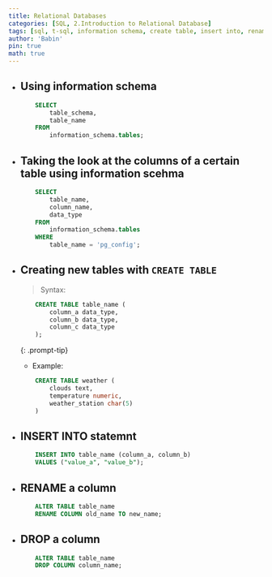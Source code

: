 ```yaml
---
title: Relational Databases
categories: [SQL, 2.Introduction to Relational Database]
tags: [sql, t-sql, information schema, create table, insert into, rename column, drop column]     # TAG names should always be lowercase
author: 'Babin'
pin: true
math: true
---
```



- ## Using information schema
    ```sql
        SELECT 
            table_schema, 
            table_name
        FROM 
            information_schema.tables;
    ```

- ## Taking the look at the columns of a certain table using information scehma
    ```sql
        SELECT
            table_name, 
            column_name,
            data_type
        FROM
            information_schema.tables
        WHERE
            table_name = 'pg_config';
    ```

- ## Creating new tables with `CREATE TABLE`
    > Syntax:
    ```sql
        CREATE TABLE table_name (
            column_a data_type,
            column_b data_type,
            column_c data_type
        );
    ```
    {: .prompt-tip}

    - Example: 
    ```sql
        CREATE TABLE weather (
            clouds text, 
            temperature numeric,
            weather_station char(5)
        )
    ```

- ## INSERT INTO statemnt
    ```sql
        INSERT INTO table_name (column_a, column_b)
        VALUES ("value_a", "value_b");
    ```

- ## RENAME a column
    ```sql
        ALTER TABLE table_name
        RENAME COLUMN old_name TO new_name;
    ```

- ## DROP a column
    ```sql
        ALTER TABLE table_name
        DROP COLUMN column_name;
    ```
